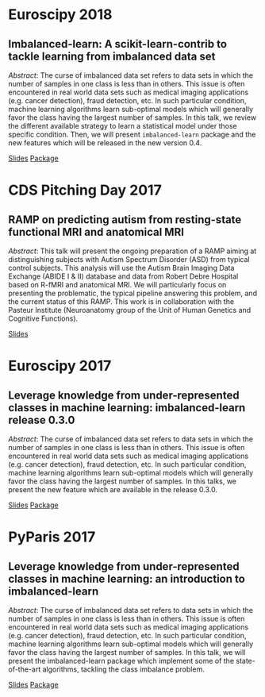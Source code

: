 <head>
<link rel="stylesheet" href="//maxcdn.bootstrapcdn.com/font-awesome/4.3.0/css/font-awesome.min.css">
</head>

# Euroscipy 2018

## Imbalanced-learn: A scikit-learn-contrib to tackle learning from imbalanced data set

*Abstract*: The curse of imbalanced data set refers to data sets in which the
number of samples in one class is less than in others. This issue is often
encountered in real world data sets such as medical imaging applications
(e.g. cancer detection), fraud detection, etc. In such particular condition,
machine learning algorithms learn sub-optimal models which will generally favor
the class having the largest number of samples. In this talk, we review the
different available strategy to learn a statistical model under those specific
condition. Then, we will present `imbalanced-learn` package and the new
features which will be released in the new version 0.4.

<a href="2018_euroscipy" class="btn"> <i class="fa fa-file-powerpoint-o"></i> Slides</a>
<a href="https://github.com/scikit-learn-contrib/imbalanced-learn" class="btn"> <i class="fa fa-github"></i> Package</a>


# CDS Pitching Day 2017

## RAMP on predicting autism from resting-state functional MRI and anatomical MRI

*Abstract*: This talk will present the ongoing preparation of a RAMP aiming at
distinguishing subjects with Autism Spectrum Disorder (ASD) from typical
control subjects. This analysis will use the Autism Brain Imaging Data Exchange
(ABIDE I & II) database and data from Robert Debre Hospital based on R-fMRI and
anatomical MRI. We will particularly focus on presenting the problematic, the
typical pipeline answering this problem, and the current status of this RAMP.
This work is in collaboration with the Pasteur Institute (Neuroanatomy group of
the Unit of Human Genetics and Cognitive Functions).

<a href="2017_CDS_pitching_talk" class="btn"> <i class="fa fa-file-powerpoint-o"></i> Slides</a>

# Euroscipy 2017

## Leverage knowledge from under-represented classes in machine learning: imbalanced-learn release 0.3.0

*Abstract*: The curse of imbalanced data set refers to data sets in which the
number of samples in one class is less than in others. This issue is often
encountered in real world data sets such as medical imaging applications
(e.g. cancer detection), fraud detection, etc. In such particular condition,
machine learning algorithms learn sub-optimal models which will generally favor
the class having the largest number of samples. In this talks, we present the
new feature which are available in the release 0.3.0.

<a href="2017_euroscipy" class="btn"> <i class="fa fa-file-powerpoint-o"></i> Slides</a>
<a href="https://github.com/scikit-learn-contrib/imbalanced-learn" class="btn"> <i class="fa fa-github"></i> Package</a>


# PyParis 2017

## Leverage knowledge from under-represented classes in machine learning: an introduction to imbalanced-learn

*Abstract*: The curse of imbalanced data set refers to data sets in which the
number of samples in one class is less than in others. This issue is often
encountered in real world data sets such as medical imaging applications
(e.g. cancer detection), fraud detection, etc. In such particular condition,
machine learning algorithms learn sub-optimal models which will generally favor
the class having the largest number of samples. In this talk, we will present
the imbalanced-learn package which implement some of the state-of-the-art
algorithms, tackling the class imbalance problem.

<a href="2017_PyParis" class="btn"> <i class="fa fa-file-powerpoint-o"></i> Slides</a>
<a href="https://github.com/scikit-learn-contrib/imbalanced-learn" class="btn"> <i class="fa fa-github"></i> Package</a>

